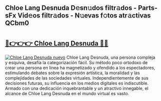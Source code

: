 ## Chloe Lang Desnuda D𝚎sn𝚞dos filtr𝚊dos - Parts-sFx Vid𝚎os filtr𝚊dos - N𝚞evas f𝚘tos atr𝚊ctivas QCbm0

# <h2><a href="http://mb6mu5l.tromn.icu/?c=Chloe+Lang+Desnuda">🔗👉👉👉 Chloe Lang Desnuda 🔗🔗</a></h2>

[![Chloe Lang Desnuda nuevo](https://i.imgur.com/pEAQMta.gif)](http://mb6mu5l.tromn.icu/?c=Chloe+Lang+Desnuda)
Chloe Lang Desnuda, una persona compleja y esquiva, desafía la categorización fácil. Su método poco ortodoxo de crear una persona en línea ha magnetizado y ofendido a los espectadores, estimulando debates sobre la expresión artística, la moralidad y las complejidades de las sociedades virtuales. Independientemente de sus decisiones futuras, su influencia en los medios digitales es indiscutible. Armado con una dedicación inquebrantable y un atractivo innegable, el alcance de Chloe Lang Desnuda en el mundo virtual es vasto.
